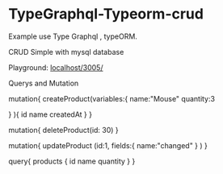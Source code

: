 # TypeGraphql-Typeorm-crud

Example use Type Graphql , typeORM.

CRUD Simple with mysql database

Playground: [localhost/3005/](http://localhost:3005/graphql)

Querys and Mutation

mutation{
  createProduct(variables:{
    name:"Mouse"
    quantity:3

  } ){
    id
    name
    createdAt
  }
}

mutation{
 deleteProduct(id: 30)
}


mutation{
  updateProduct (id:1, fields:{
    name:"changed"
  }
  )
}


query{
  products {
    id
    name
    quantity
  }
}
